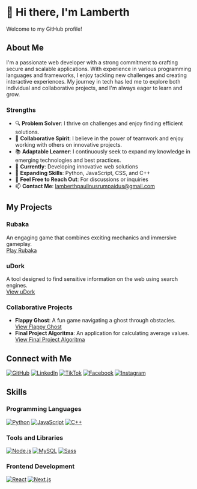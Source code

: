 # 👾 Hi there, I'm Lamberth
Welcome to my GitHub profile!

## About Me
I'm a passionate web developer with a strong commitment to crafting secure and scalable applications. With experience in various programming languages and frameworks, I enjoy tackling new challenges and creating interactive experiences. My journey in tech has led me to explore both individual and collaborative projects, and I'm always eager to learn and grow.

### Strengths
- 🔍 **Problem Solver**: I thrive on challenges and enjoy finding efficient solutions.
- 🤝 **Collaborative Spirit**: I believe in the power of teamwork and enjoy working with others on innovative projects.
- 📚 **Adaptable Learner**: I continuously seek to expand my knowledge in emerging technologies and best practices.
- 🔭 **Currently**: Developing innovative web solutions
- 🌱 **Expanding Skills**: Python, JavaScript, CSS, and C++
- 💬 **Feel Free to Reach Out**: For discussions or inquiries
- 📫 **Contact Me**: [lamberthpaulinusrumpaidus@gmail.com](mailto:lamberthpaulinusrumpaidus@gmail.com)

## My Projects
### Rubaka
An engaging game that combines exciting mechanics and immersive gameplay.  
[Play Rubaka](https://lamberthrumpaidus.github.io)

### uDork
A tool designed to find sensitive information on the web using search engines.  
[View uDork](https://github.com/lamberthrumpaidus/uDork)

### Collaborative Projects
- **Flappy Ghost**: A fun game navigating a ghost through obstacles.  
  [View Flappy Ghost](https://github.com/lamberthrumpaidus/FlappyGhost)
- **Final Project Algoritma**: An application for calculating average values.  
  [View Final Project Algoritma](https://github.com/lamberthrumpaidus/FINAL_PROJECT_ALGORITMA)

## Connect with Me
[![GitHub](https://img.shields.io/badge/GitHub-LamberthRumpaidus-blue?style=for-the-badge&logo=github)](https://github.com/LamberthRumpaidus/)
[![LinkedIn](https://img.shields.io/badge/LinkedIn-Lamberth&nbsp;Paulinus&nbsp;Rumpaidus-blue?style=for-the-badge&logo=linkedin)](https://www.linkedin.com/in/lamberth-paulinus-rumpaidus-b60a2b298)
[![TikTok](https://img.shields.io/badge/TikTok-nggakpeduligua-blue?style=for-the-badge&logo=tiktok)](https://www.tiktok.com/@nggakpeduligua/)
[![Facebook](https://img.shields.io/badge/Facebook-Lamberthrumpaidus-blue?style=for-the-badge&logo=facebook)](https://www.facebook.com/lamberthrumpaidus/)
[![Instagram](https://img.shields.io/badge/Instagram-tech_vigilante-blue?style=for-the-badge&logo=instagram)](https://www.instagram.com/tech_vigilante/)

## Skills
### Programming Languages
[![Python](https://img.shields.io/badge/Python-3776AB?style=for-the-badge&logo=python)](https://github.com/lamberthrumpaidus/Python)
[![JavaScript](https://img.shields.io/badge/JavaScript-F7DF1E?style=for-the-badge&logo=javascript)](https://github.com/lamberthrumpaidus/JavaScript)
[![C++](https://img.shields.io/badge/C++-00599C?style=for-the-badge&logo=c%2B%2B)](https://github.com/lamberthrumpaidus/CPP)

### Tools and Libraries
[![Node.js](https://img.shields.io/badge/Node.js-339933?style=for-the-badge&logo=node.js)](https://nodejs.org/)
[![MySQL](https://img.shields.io/badge/MySQL-blue?style=for-the-badge&logo=mysql)](https://www.mysql.com/)
[![Sass](https://img.shields.io/badge/Sass-CC6699?style=for-the-badge&logo=sass)](https://sass-lang.com/)

### Frontend Development
[![React](https://img.shields.io/badge/React-61DAFB?style=for-the-badge&logo=react)](https://reactjs.org/)
[![Next.js](https://img.shields.io/badge/Next.js-000000?style=for-the-badge&logo=next.js)](https://nextjs.org/)
